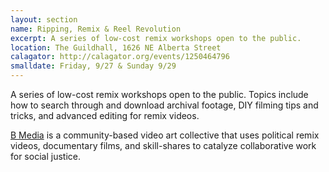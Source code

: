 ```yaml
---
layout: section
name: Ripping, Remix & Reel Revolution
excerpt: A series of low-cost remix workshops open to the public.
location: The Guildhall, 1626 NE Alberta Street
calagator: http://calagator.org/events/1250464796
smalldate: Friday, 9/27 & Sunday 9/29
---	
```

A series of low-cost remix workshops open to the public. Topics include how to search through and download archival footage, DIY filming tips and tricks, and advanced editing for remix videos.

[B Media](http://www.bmediacollective.org/reelrevolution) is a community-based video art collective that uses political remix videos, documentary films, and skill-shares to catalyze collaborative work for social justice.

